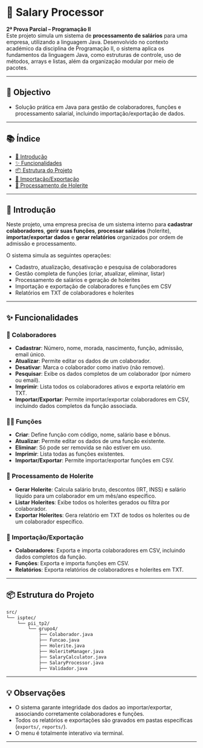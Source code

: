 # 💼 Salary Processor

**2ª Prova Parcial – Programação II**  
Este projeto simula um sistema de **processamento de salários** para uma empresa, utilizando a linguagem Java. Desenvolvido no contexto académico da disciplina de Programação II, o sistema aplica os fundamentos da linguagem Java, como estruturas de controle, uso de métodos, arrays e listas, além da organização modular por meio de pacotes.

---

## 🥇 Objectivo
- Solução prática em Java para gestão de colaboradores, funções e processamento salarial, incluindo importação/exportação de dados.

---

## 📚 Índice
- [📖 Introdução](#-introdução)
- [✨ Funcionalidades](#-funcionalidades)
- [📦 Estrutura do Projeto](#-estrutura-do-projeto)
- [💾 Importação/Exportação](#-importaçãoexportação)
- [🧾 Processamento de Holerite](#-processamento-de-holerite)
---

## 📖 Introdução
Neste projeto, uma empresa precisa de um sistema interno para **cadastrar colaboradores**, **gerir suas funções**, **processar salários** (holerite), **importar/exportar dados** e **gerar relatórios** organizados por ordem de admissão e processamento.

O sistema simula as seguintes operações:
- Cadastro, atualização, desativação e pesquisa de colaboradores
- Gestão completa de funções (criar, atualizar, eliminar, listar)
- Processamento de salários e geração de holerites
- Importação e exportação de colaboradores e funções em CSV
- Relatórios em TXT de colaboradores e holerites

---

## ✨ Funcionalidades

### 👥 Colaboradores
- **Cadastrar**: Número, nome, morada, nascimento, função, admissão, email único.
- **Atualizar**: Permite editar os dados de um colaborador.
- **Desativar**: Marca o colaborador como inativo (não remove).
- **Pesquisar**: Exibe os dados completos de um colaborador (por número ou email).
- **Imprimir**: Lista todos os colaboradores ativos e exporta relatório em TXT.
- **Importar/Exportar**: Permite importar/exportar colaboradores em CSV, incluindo dados completos da função associada.

### 🧑‍💼 Funções
- **Criar**: Define função com código, nome, salário base e bônus.
- **Atualizar**: Permite editar os dados de uma função existente.
- **Eliminar**: Só pode ser removida se não estiver em uso.
- **Imprimir**: Lista todas as funções existentes.
- **Importar/Exportar**: Permite importar/exportar funções em CSV.

### 🧾 Processamento de Holerite
- **Gerar Holerite**: Calcula salário bruto, descontos (IRT, INSS) e salário líquido para um colaborador em um mês/ano específico.
- **Listar Holerites**: Exibe todos os holerites gerados ou filtra por colaborador.
- **Exportar Holerites**: Gera relatório em TXT de todos os holerites ou de um colaborador específico.

### 💾 Importação/Exportação
- **Colaboradores**: Exporta e importa colaboradores em CSV, incluindo dados completos da função.
- **Funções**: Exporta e importa funções em CSV.
- **Relatórios**: Exporta relatórios de colaboradores e holerites em TXT.

---

## 📦 Estrutura do Projeto

```bash
src/
└── isptec/
    └── pii_tp2/
        └── grupo4/
            ├── Colaborador.java
            ├── Funcao.java
            ├── Holerite.java
            ├── HoleriteManager.java
            ├── SalaryCalculator.java
            ├── SalaryProcessor.java
            ├── Validador.java
```

---

## 💡 Observações

- O sistema garante integridade dos dados ao importar/exportar, associando corretamente colaboradores e funções.
- Todos os relatórios e exportações são gravados em pastas específicas (`exports/`, `reports/`).
- O menu é totalmente interativo via terminal.

---